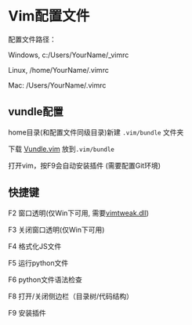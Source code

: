 # Vim配置文件

配置文件路径：

Windows, c:/Users/YourName/_vimrc

Linux, /home/YourName/.vimrc

Mac: /Users/YourName/.vimrc

## vundle配置

home目录(和配置文件同级目录)新建 `.vim/bundle` 文件夹

下载 [Vundle.vim](https://github.com/VundleVim/Vundle.vim) 放到`.vim/bundle`

打开vim，按F9会自动安装插件 (需要配置Git环境)


## 快捷键

F2 窗口透明(仅Win下可用, 需要[vimtweak.dll](http://www.vim.org/scripts/script.php?script_id=687))

F3 关闭窗口透明(仅Win下可用)

F4 格式化JS文件

F5 运行python文件

F6 python文件语法检查

F8 打开/关闭侧边栏（目录树/代码结构）

F9 安装插件
